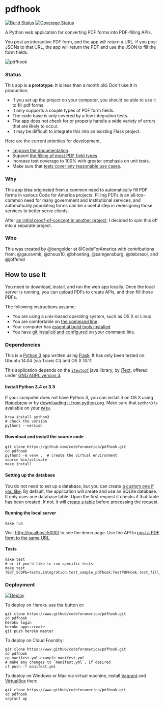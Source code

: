 # pdfhook

[![Build Status](https://travis-ci.org/codeforamerica/pdfhook.svg?branch=master)](https://travis-ci.org/codeforamerica/pdfhook) [![Coverage Status](https://coveralls.io/repos/github/codeforamerica/pdfhook/badge.svg?branch=master)](https://coveralls.io/github/codeforamerica/pdfhook?branch=master)

A Python web application for converting PDF forms into PDF-filling APIs.

You post an interactive PDF form, and the app will return a URL. If you post JSONs to that URL, the app will return the PDF and use the JSON to fill the form fields.

![pdfhook](https://cloud.githubusercontent.com/assets/451510/13902345/bc4bd6f4-ee01-11e5-811c-abd5870acd79.gif)


### Status

This app is **a prototype**. It is less than a month old. Don't use it in production.

* If you set up the project on your computer, you should be able to use it to fill pdf forms.
* It only supports a couple types of PDF form fields.
* The code base is only covered by a few integration tests.
* The app does not check for or properly handle a wide variety of errors that are likely to occur.
* It may be difficult to integrate this into an existing Flask project.

Here are the current priorities for development.

* [Improve the documentation](https://github.com/codeforamerica/pdfhook/issues/34).
* Support [the filling of most PDF field types](https://github.com/codeforamerica/pdfhook/issues/28).
* Increase test coverage to 100% with greater emphasis on unit tests.
* Make sure that [tests cover any reasonable use cases](https://github.com/codeforamerica/pdfhook/issues/26).


### Why

This app idea originated from a common need to automatically fill PDF forms in various Code for America projects. Filling PDFs is an all-too-common need for many government and institutional services, and automatically populating forms can be a useful step in redesigning those services to better serve clients.

After [an initial proof-of-concept in another project](https://github.com/codeforamerica/typeseam/pull/25), I decided to spin this off into a separate project.

### Who

This was created by @bengolder at @CodeForAmerica with contributions from: @gauravmk, @zhoux10, @bhoeting, @samgensburg, @debrasol, and @joffemd

## How to use it

You need to download, install, and run the web app locally. Once the local server is running, you can upload PDFs to create APIs, and then fill those PDFs.

The following instructions assume:
* You are using a unix-based operating system, such as OS X or Linux
* You are comfortable on [the command line](https://github.com/codeforamerica/howto/blob/master/Shell.md)
* Your computer has [essential build tools installed](https://github.com/codeforamerica/howto/blob/master/Build-Tools.md)
* You have [git installed and configured](https://help.github.com/articles/set-up-git/) on your command line.


### Dependencies

This is a [Python 3](https://docs.python.org/3/) app written using [Flask](http://flask.pocoo.org/). It has only been tested on Ubuntu 14.04 (via Travis CI) and OS X 10.11

This application depends on the [`itextpdf`](https://github.com/itext/itextpdf) java library, by [iText](http://itextpdf.com/), offered under [GNU AGPL version 3](https://github.com/itext/itextpdf/blob/master/LICENSE.md).


#### Install Python 3.4 or 3.5

If your computer does not have Python 3, you can install it on OS X using [Homebrew](http://brew.sh/) or by [downloading it from python.org](https://www.python.org/downloads/). Make sure that `python3` is available on your [`PATH`](http://superuser.com/questions/517894/what-is-the-unix-path-variable-and-how-do-i-add-to-it).

    brew install python3
    # check the version
    python3 --version


#### Download and install the source code

    git clone https://github.com/codeforamerica/pdfhook.git
    cd pdfhook
    python3 -m venv .  # create the virtual environment
    source bin/activate
    make install

#### Setting up the database

You do not need to set up a database, but you can create [a custom one if you like](https://github.com/codeforamerica/pdfhook/blob/master/src/settings.py#L11). By default, the application will create and use an SQLite database. It only uses one database table. Upon the first request it checks if that table has been created. If not, it will [create a table](https://github.com/codeforamerica/pdfhook/blob/master/src/pdfhook/views.py#L18-L26) before processing the request.

#### Running the local server

    make run

Visit [http://localhost:5000/](http://localhost:5000/) to see the demo page. Use the API to [post a PDF form to the same URL](https://github.com/codeforamerica/pdfhook/blob/master/tests/integration/test_sample_pdfhook.py#L42-L47).

#### Tests

    make test
    # or if you'd like to run specific tests
    make test TEST_SCOPE=tests.integration.test_sample_pdfhook:TestPDFHook.test_fill_pdf

### Deployment

[![Deploy](https://www.herokucdn.com/deploy/button.svg)](https://heroku.com/deploy)

To deploy on Heroku use the button or:

    git clone https://www.github/codeforamerica/pdfhook.git
    cd pdfhook
    heroku login
    heroku apps:create
    git push heroku master

To deploy on Cloud Foundry:

    git clone https://www.github/codeforamerica/pdfhook.git
    cd pdfhook
    cp manifest.yml.example manifest.yml
    # make any changes to `manifest.yml`, if desired
    cf push -f manifest.yml

To deploy on Windows or Mac via virtual machine, install [Vagrant](https://www.vagrantup.com) and [VirtualBox](https://www.virtualbox.org) then:

    git clone https://www.github/codeforamerica/pdfhook.git
    cd pdfhook
    vagrant up
